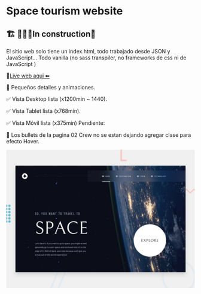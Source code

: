 # Space tourism website

## 🏗 👷🏻🚧In construction🚧

El sitio web solo tiene un index.html, todo trabajado desde JSON y JavaScript... Todo vanilla (no sass transpiler, no frameworks de css ni de JavaScript )

🔗[Live web aqui ⬅](https://leox23.github.io/space-tourism-website/)

🚧 Pequeños detalles y animaciones.

✅ Vista Desktop lista (x1200min ~ 1440).

✅ Vista Tablet lista (x768min).

✅ Vista Móvil lista (x375min) Pendiente:

🐞 Los bullets de la pagina 02 Crew no se estan dejando agregar clase para efecto Hover.

![Design preview for the Space tourism website coding challenge](./preview.jpg)